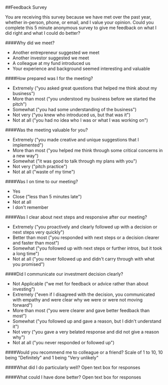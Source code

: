 ##Feedback Survey

You are receiving this survey because we have met over the past year, whether in-person, phone, or email, and I value your opinion. Could you complete this 5 minute anonymous survey to give me feedback on what I did right and what I could do better?

####Why did we meet?

- Another entrepreneur suggested we meet
- Another investor suggested we meet
- A colleague at my fund introduced us
- Your experience and background seemed interesting and valuable

####How prepared was I for the meeting?

- Extremely ("you asked great questions that helped me think about my business")
- More than most ("you understood my business before we started the pitch")
- Somewhat ("you had some understanding of the business")
- Not very ("you knew who introduced us, but that was it")
- Not at all ("you had no idea who I was or what I was working on")

####Was the meeting valuable for you?

- Extremely ("you made creative and unique suggestions that I implemented")
- More than most ("you helped me think through some critical concerns in a new way")
- Somewhat ("it was good to talk through my plans with you")
- Not very ("pitch practice")
- Not at all ("waste of my time")

####Was I on time to our meeting?

- Yes
- Close ("less than 5 minutes late")
- Not at all
- I don't remember

####Was I clear about next steps and responsive after our meeting?

- Extremely ("you proactively and clearly followed up with a decision or next steps very quickly")
- Better than most ("you responded with next steps or a decision clearer and faster than most")
- Somewhat ("you followed up with next steps or further intros, but it took a long time")
- Not at all ("you never followed up and didn't carry through with what you promised")

####Did I communicate our investment decision clearly?

- Not Applicable ("we met for feedback or advice rather than about investing")
- Extremely ("even if I disagreed with the decision, you communicated with empathy and were clear why we were or were not moving forward")
- More than most ("you were clearer and gave better feedback than most")
- Somewhat ("you followed up and gave a reason, but I didn't understand it")
- Not very ("you gave a very belated response and did not give a reason why")
- Not at all ("you never responded or followed up")

####Would you recommend me to colleague or a friend?
Scale of 1 to 10, 10 being "Definitely" and 1 being "Very unlikely"

####What did I do particularly well?
Open text box for responses

####What could I have done better?
Open text box for responses
